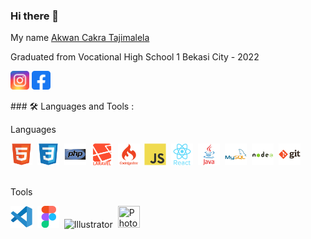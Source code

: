 ### Hi there 👋
<p></p>My name <a href="https://www.instagram.com/akwancakra">Akwan Cakra Tajimalela</a></p>
<p>Graduated from Vocational High School 1 Bekasi City - 2022</p>
<a href="https://instagram.com/akwancakra"><img src="https://github.com/edent/SuperTinyIcons/blob/master/images/svg/instagram.svg" alt="Akwan Cakra | Instagram" width="30px"/></a>
<a href="https://facebook.com/akwancakra666"><img src="https://github.com/edent/SuperTinyIcons/blob/master/images/svg/facebook.svg" alt="Akwan Cakra | Facebook" width="30px"/></a>
<p></p>
### 🛠 Languages and Tools :
<p>Languages</p>
<div>
  <img src="https://github.com/devicons/devicon/blob/master/icons/html5/html5-original.svg" title="HTML5" alt="HTML" width="35" height="35"/>&nbsp;
  <img src="https://github.com/devicons/devicon/blob/master/icons/css3/css3-original.svg"  title="CSS3" alt="CSS" width="35" height="35"/>&nbsp;
  <img src="https://github.com/devicons/devicon/blob/master/icons/php/php-original.svg"  title="PHP" alt="PHP" width="35" height="35"/>&nbsp;
  <img src="https://github.com/devicons/devicon/blob/master/icons/laravel/laravel-plain-wordmark.svg"  title="Laravel" alt="Laravel" width="35" height="35"/>&nbsp;
  <img src="https://github.com/devicons/devicon/blob/master/icons/codeigniter/codeigniter-plain-wordmark.svg"  title="Codeigniter4" alt="Codeigniter4" width="35" height="35"/>&nbsp;
  <img src="https://github.com/devicons/devicon/blob/master/icons/javascript/javascript-original.svg" title="JavaScript" alt="JavaScript" width="35" height="35"/>&nbsp;
  <img src="https://github.com/devicons/devicon/blob/master/icons/react/react-original-wordmark.svg" title="React" alt="React" width="35" height="35"/>&nbsp;
  <img src="https://github.com/devicons/devicon/blob/master/icons/java/java-original-wordmark.svg" title="Java" alt="Java" width="35" height="35"/>&nbsp;
  <img src="https://github.com/devicons/devicon/blob/master/icons/mysql/mysql-original-wordmark.svg" title="MySQL"  alt="MySQL" width="35" height="35"/>&nbsp;
  <img src="https://github.com/devicons/devicon/blob/master/icons/nodejs/nodejs-original-wordmark.svg" title="NodeJS" alt="NodeJS" width="35" height="35"/>&nbsp;
  <img src="https://github.com/devicons/devicon/blob/master/icons/git/git-original-wordmark.svg" title="Git" **alt="Git" width="35" height="35"/>
</div>
<br>
<p>Tools</p>
<div>
  <img src="https://github.com/devicons/devicon/blob/master/icons/vscode/vscode-original.svg" title="Visual Studio Code" alt="Visual Studio Code" width="35" height="35"/>&nbsp;
  <img src="https://github.com/devicons/devicon/blob/master/icons/figma/figma-original.svg" title="Figmra" alt="Figma" width="35" height="35"/>&nbsp;
  <img src="https://github.com/gauravghongde/social-icons/blob/master/SVG/Color/AdobeIllustrator.svg" title="Illustrator" alt="Illustrator" width="35" height="35"/>&nbsp;
  <img src="https://github.com/gauravghongde/social-icons/blob/master/SVG/Color/AdobePhotoshop.svg" title="Photoshop" **alt="Photoshop" width="35" height="35"/>
</div>
<!--
**akwancakra/akwancakra** is a ✨ _special_ ✨ repository because its `README.md` (this file) appears on your GitHub profile.

Here are some ideas to get you started:

- 🔭 I’m currently working on ...
- 🌱 I’m currently learning ...
- 👯 I’m looking to collaborate on ...
- 🤔 I’m looking for help with ...
- 💬 Ask me about ...
- 📫 How to reach me: ...
- 😄 Pronouns: ...
- ⚡ Fun fact: ...
-->

